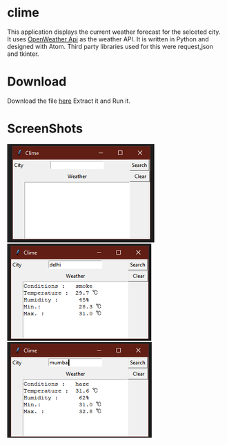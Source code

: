 # clime
This application displays the current weather forecast for the selceted city.
It uses [OpenWeather Api](https://openweathermap.org/api) as the weather API.
It is written in Python and designed with Atom. Third party libraries used for this were request,json and tkinter.

# Download

Download the file [here](https://github.com/SoumyaKB96/clime/archive/master.zip)
Extract it and Run it.

# ScreenShots

![](images/Screenshot%20(10).png)
![](images/Screenshot%20(11).png)
![](images/Screenshot%20(12).png)

